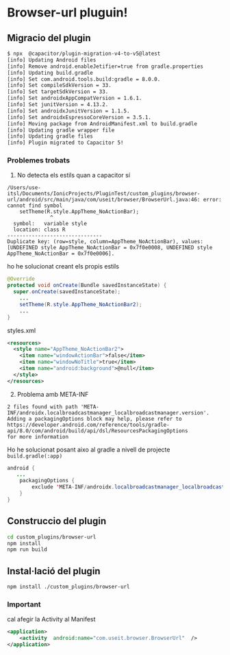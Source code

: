 # Browser-url pluguin!
## Migracio del plugin

```bash
$ npx  @capacitor/plugin-migration-v4-to-v5@latest
[info] Updating Android files
[info] Remove android.enableJetifier=true from gradle.properties
[info] Updating build.gradle
[info] Set com.android.tools.build:gradle = 8.0.0.
[info] Set compileSdkVersion = 33.
[info] Set targetSdkVersion = 33.
[info] Set androidxAppCompatVersion = 1.6.1.
[info] Set junitVersion = 4.13.2.
[info] Set androidxJunitVersion = 1.1.5.
[info] Set androidxEspressoCoreVersion = 3.5.1.
[info] Moving package from AndroidManifest.xml to build.gradle
[info] Updating gradle wrapper file
[info] Updating gradle files
[info] Plugin migrated to Capacitor 5!
```

### Problemes trobats

 1.  No detecta els estils quan a capacitor sí
```
/Users/use-itsl/Documents/IonicProjects/PluginTest/custom_plugins/browser-url/android/src/main/java/com/useit/browser/BrowserUrl.java:46: error: cannot find symbol
    setTheme(R.style.AppTheme_NoActionBar);
              ^
  symbol:   variable style
  location: class R
-------------------------------
Duplicate key: (row=style, column=AppTheme_NoActionBar), values: [UNDEFINED style AppTheme_NoActionBar = 0x7f0e0008, UNDEFINED style AppTheme_NoActionBar = 0x7f0e0006].

```
ho he solucionat creant els propis estils
```java
@Override  
protected void onCreate(Bundle savedInstanceState) {  
  super.onCreate(savedInstanceState);  
    ...
    setTheme(R.style.AppTheme_NoActionBar2);
    ...
}
```
styles.xml
```xml
<resources>   
  <style name="AppTheme_NoActionBar2">  
    <item name="windowActionBar">false</item>  
    <item name="windowNoTitle">true</item>  
    <item name="android:background">@null</item>  
  </style>  
</resources>
```
 2.  Problema amb META-INF

```
2 files found with path 'META-INF/androidx.localbroadcastmanager_localbroadcastmanager.version'.
Adding a packagingOptions block may help, please refer to
https://developer.android.com/reference/tools/gradle-api/8.0/com/android/build/api/dsl/ResourcesPackagingOptions
for more information
```
Ho he solucionat posant aixo al gradle a nivell de projecte `build.gradle(:app)`
```java
android {
   ...
    packagingOptions {
        exclude 'META-INF/androidx.localbroadcastmanager_localbroadcastmanager.version'
    }
}
```

## Construccio del plugin

```bash
cd custom_plugins/browser-url
npm install
npm run build
```

## Instal·lació del plugin
```bash
npm install ./custom_plugins/browser-url
```
### Important
cal afegir la Activity al Manifest


```xml
<application>
	<activity  android:name="com.useit.browser.BrowserUrl"  />
</application>
```
